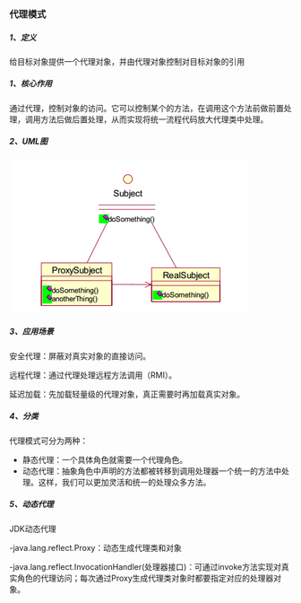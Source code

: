 ### 代理模式

##### 1、定义

给目标对象提供一个代理对象，并由代理对象控制对目标对象的引用

##### 1、核心作用

通过代理，控制对象的访问。它可以控制某个的方法，在调用这个方法前做前置处理，调用方法后做后置处理，从而实现将统一流程代码放大代理类中处理。

##### 2、UML图

![](/assets/代理模式UML图.png)

##### 3、应用场景

安全代理：屏蔽对真实对象的直接访问。

远程代理：通过代理处理远程方法调用（RMI）。

延迟加载：先加载轻量级的代理对象，真正需要时再加载真实对象。

##### 4、分类

代理模式可分为两种：

* 静态代理：一个具体角色就需要一个代理角色。
* 动态代理：抽象角色中声明的方法都被转移到调用处理器一个统一的方法中处理。这样，我们可以更加灵活和统一的处理众多方法。

##### 5、动态代理

JDK动态代理

-java.lang.reflect.Proxy：动态生成代理类和对象

-java.lang.reflect.InvocationHandler\(处理器接口\)：可通过invoke方法实现对真实角色的代理访问；每次通过Proxy生成代理类对象时都要指定对应的处理器对象。

